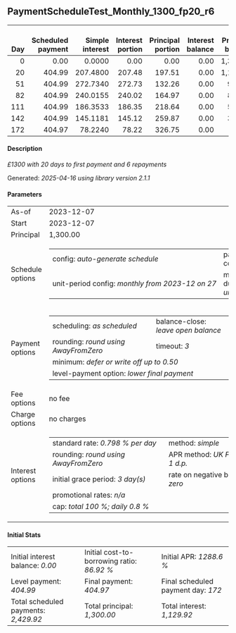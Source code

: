 <h2>PaymentScheduleTest_Monthly_1300_fp20_r6</h2>
<table>
    <thead style="vertical-align: bottom;">
        <th style="text-align: right;">Day</th>
        <th style="text-align: right;">Scheduled payment</th>
        <th style="text-align: right;">Simple interest</th>
        <th style="text-align: right;">Interest portion</th>
        <th style="text-align: right;">Principal portion</th>
        <th style="text-align: right;">Interest balance</th>
        <th style="text-align: right;">Principal balance</th>
        <th style="text-align: right;">Total simple interest</th>
        <th style="text-align: right;">Total interest</th>
        <th style="text-align: right;">Total principal</th>
    </thead>
    <tr style="text-align: right;">
        <td class="ci00">0</td>
        <td class="ci01" style="white-space: nowrap;">0.00</td>
        <td class="ci02">0.0000</td>
        <td class="ci03">0.00</td>
        <td class="ci04">0.00</td>
        <td class="ci05">0.00</td>
        <td class="ci06">1,300.00</td>
        <td class="ci07">0.0000</td>
        <td class="ci08">0.00</td>
        <td class="ci09">0.00</td>
    </tr>
    <tr style="text-align: right;">
        <td class="ci00">20</td>
        <td class="ci01" style="white-space: nowrap;">404.99</td>
        <td class="ci02">207.4800</td>
        <td class="ci03">207.48</td>
        <td class="ci04">197.51</td>
        <td class="ci05">0.00</td>
        <td class="ci06">1,102.49</td>
        <td class="ci07">207.4800</td>
        <td class="ci08">207.48</td>
        <td class="ci09">197.51</td>
    </tr>
    <tr style="text-align: right;">
        <td class="ci00">51</td>
        <td class="ci01" style="white-space: nowrap;">404.99</td>
        <td class="ci02">272.7340</td>
        <td class="ci03">272.73</td>
        <td class="ci04">132.26</td>
        <td class="ci05">0.00</td>
        <td class="ci06">970.23</td>
        <td class="ci07">480.2140</td>
        <td class="ci08">480.21</td>
        <td class="ci09">329.77</td>
    </tr>
    <tr style="text-align: right;">
        <td class="ci00">82</td>
        <td class="ci01" style="white-space: nowrap;">404.99</td>
        <td class="ci02">240.0155</td>
        <td class="ci03">240.02</td>
        <td class="ci04">164.97</td>
        <td class="ci05">0.00</td>
        <td class="ci06">805.26</td>
        <td class="ci07">720.2295</td>
        <td class="ci08">720.23</td>
        <td class="ci09">494.74</td>
    </tr>
    <tr style="text-align: right;">
        <td class="ci00">111</td>
        <td class="ci01" style="white-space: nowrap;">404.99</td>
        <td class="ci02">186.3533</td>
        <td class="ci03">186.35</td>
        <td class="ci04">218.64</td>
        <td class="ci05">0.00</td>
        <td class="ci06">586.62</td>
        <td class="ci07">906.5827</td>
        <td class="ci08">906.58</td>
        <td class="ci09">713.38</td>
    </tr>
    <tr style="text-align: right;">
        <td class="ci00">142</td>
        <td class="ci01" style="white-space: nowrap;">404.99</td>
        <td class="ci02">145.1181</td>
        <td class="ci03">145.12</td>
        <td class="ci04">259.87</td>
        <td class="ci05">0.00</td>
        <td class="ci06">326.75</td>
        <td class="ci07">1,051.7008</td>
        <td class="ci08">1,051.70</td>
        <td class="ci09">973.25</td>
    </tr>
    <tr style="text-align: right;">
        <td class="ci00">172</td>
        <td class="ci01" style="white-space: nowrap;">404.97</td>
        <td class="ci02">78.2240</td>
        <td class="ci03">78.22</td>
        <td class="ci04">326.75</td>
        <td class="ci05">0.00</td>
        <td class="ci06">0.00</td>
        <td class="ci07">1,129.9247</td>
        <td class="ci08">1,129.92</td>
        <td class="ci09">1,300.00</td>
    </tr>
</table>
<h4>Description</h4>
<p><i>£1300 with 20 days to first payment and 6 repayments</i></p>
<p>Generated: <i>2025-04-16 using library version 2.1.1</i></p>
<h4>Parameters</h4>
<table>
    <tr>
        <td>As-of</td>
        <td>2023-12-07</td>
    </tr>
    <tr>
        <td>Start</td>
        <td>2023-12-07</td>
    </tr>
    <tr>
        <td>Principal</td>
        <td>1,300.00</td>
    </tr>
    <tr>
        <td>Schedule options</td>
        <td>
            <table>
                <tr>
                    <td>config: <i>auto-generate schedule</i></td>
                    <td>payment count: <i>6</i></td>
                </tr>
                <tr>
                    <td style="white-space: nowrap;">unit-period config: <i>monthly from 2023-12 on 27</i></td>
                    <td>max duration: <i>unlimited</i></td>
                </tr>
            </table>
        </td>
    </tr>
    <tr>
        <td>Payment options</td>
        <td>
            <table>
                <tr>
                    <td>scheduling: <i>as scheduled</i></td>
                    <td>balance-close: <i>leave&nbsp;open&nbsp;balance</i></td>
                </tr>
                <tr>
                    <td>rounding: <i>round using AwayFromZero</i></td>
                    <td>timeout: <i>3</i></td>
                </tr>
                <tr>
                    <td colspan='2'>minimum: <i>defer&nbsp;or&nbsp;write&nbsp;off&nbsp;up&nbsp;to&nbsp;0.50</i></td>
                </tr>
                <tr>
                    <td colspan='2'>level-payment option: <i>lower&nbsp;final&nbsp;payment</i></td>
                </tr>
            </table>
        </td>
    </tr>
    <tr>
        <td>Fee options</td>
        <td>no fee
        </td>
    </tr>
    <tr>
        <td>Charge options</td>
        <td>no charges
        </td>
    </tr>
    <tr>
        <td>Interest options</td>
        <td>
            <table>
                <tr>
                    <td>standard rate: <i>0.798 % per day</i></td>
                    <td>method: <i>simple</i></td>
                </tr>
                <tr>
                    <td>rounding: <i>round using AwayFromZero</i></td>
                    <td>APR method: <i>UK FCA to 1 d.p.</i></td>
                </tr>
                <tr>
                    <td>initial grace period: <i>3 day(s)</i></td>
                    <td>rate on negative balance: <i>zero</i></td>
                </tr>
                <tr>
                    <td colspan="2">promotional rates: <i><i>n/a</i></i></td>
                </tr>
                <tr>
                    <td colspan="2">cap: <i>total 100 %; daily 0.8 %</td>
                </tr>
            </table>
        </td>
    </tr>
</table>
<h4>Initial Stats</h4>
<table>
    <tr>
        <td>Initial interest balance: <i>0.00</i></td>
        <td>Initial cost-to-borrowing ratio: <i>86.92 %</i></td>
        <td>Initial APR: <i>1288.6 %</i></td>
    </tr>
    <tr>
        <td>Level payment: <i>404.99</i></td>
        <td>Final payment: <i>404.97</i></td>
        <td>Final scheduled payment day: <i>172</i></td>
    </tr>
    <tr>
        <td>Total scheduled payments: <i>2,429.92</i></td>
        <td>Total principal: <i>1,300.00</i></td>
        <td>Total interest: <i>1,129.92</i></td>
    </tr>
</table>
